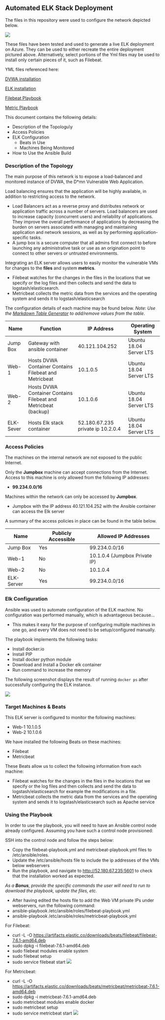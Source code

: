 ## Automated ELK Stack Deployment

The files in this repository were used to configure the network depicted below.

![](./Images/Unit_13.png)

These files have been tested and used to generate a live ELK deployment on Azure. They can be used to either recreate the entire deployment pictured above. Alternatively, select portions of the Yml files may be used to install only certain pieces of it, such as Filebeat.

YML files referenced here:

[DVWA installation](https://github.com/alishababbar13/CSBootCampt/blob/ffd5649f8ce560b493debba4d1ef21c684fec786/Ansible/DVWA-Installation.yml)

[ELK installation](https://github.com/alishababbar13/CSBootCampt/blob/ffd5649f8ce560b493debba4d1ef21c684fec786/Ansible/ELK-Installation.yml)

[Filebeat Playbook](https://github.com/alishababbar13/CSBootCampt/blob/f410143f2f4ac7a3a8561f0d6a5c9b8ba9e4b185/Ansible/roles/filebeat-playbook.yml)

[Metric Playbook](https://github.com/alishababbar13/CSBootCampt/blob/ffd5649f8ce560b493debba4d1ef21c684fec786/Ansible/roles/metricbeat-playbook.yml)


This document contains the following details:
- Description of the Topologu\y
- Access Policies
- ELK Configuration
  - Beats in Use
  - Machines Being Monitored
- How to Use the Ansible Build


### Description of the Topology

The main purpose of this network is to expose a load-balanced and monitored instance of DVWA, the D*mn Vulnerable Web Application.

Load balancing ensures that the application will be highly available, in addition to restricting access to the network.
- Load Balancers act as a reverse proxy and distributes network or application traffic across a number of servers. Load balancers are used to increase capacity (concurrent users) and reliability of applications. They improve the overall performance of applications by decreasing the burden on servers associated with managing and maintaining application and network sessions, as well as by performing application-specific tasks.
- A jump box is a secure computer that all admins first connect to before launching any administrative task or use as an origination point to connect to other servers or untrusted environments.

Integrating an ELK server allows users to easily monitor the vulnerable VMs for changes to the **files** and system **metrics**.
- Filebeat watches for the changes in the files in the locations that we specify or the log files and then collects and send the data to logstash/elasticsearch.
- Metricbeat collects the metric data from the services and the operating system and sends it to logstash/elasticsearch

The configuration details of each machine may be found below.
_Note: Use the [Markdown Table Generator](http://www.tablesgenerator.com/markdown_tables) to add/remove values from the table_.

| Name     | Function | IP Address | Operating System |
|----------|----------|------------|------------------|
| Jump Box | Gateway with ansible container |40.121.104.252| Ubuntu 18.04 Server LTS |
| Web-1    | Hosts DVWA Container Contains Filebeat and Metricbeat| 10.1.0.5 |  Ubuntu 18.04 Server LTS |
| Web-2    | Hosts DVWA Container Contains Filebeat and Metricbeat (backup) | 10.1.0.6 | Ubuntu 18.04 Server LTS |
| ELK-Sever | Hosts Elk stack container| 52.180.67.235  private ip 10.2.0.4 |  Ubuntu 18.04 Server LTS |

### Access Policies

The machines on the internal network are not exposed to the public Internet. 

Only the **Jumpbox** machine can accept connections from the Internet. Access to this machine is only allowed from the following IP addresses:
- **99.234.0.0/16**

Machines within the network can only be accessed by **Jumpbox**.
- Jumpbox with the IP address 40.121.104.252 with the Ansible container can access the Elk server

A summary of the access policies in place can be found in the table below.

| Name     | Publicly Accessible | Allowed IP Addresses |
|----------|---------------------|----------------------|
| Jump Box | Yes              | 99.234.0.0/16    |
| Web-1   | No                    |  10.1.0.4 (Jumpbox Private IP)  |
| Web-2   |   No                  |  10.1.0.4         |
| ELK-Server   |   Yes      |   99.234.0.0/16    |


### Elk Configuration

Ansible was used to automate configuration of the ELK machine. No configuration was performed manually, which is advantageous because...
- This makes it easy for the purpose of configuring multiple machines in one go, and every VM does not need to be setup/configured manually.

The playbook implements the following tasks:
- Install docker.io
- Install PIP
- Install docker python module
- Download and Install a Docker elk container
- Run command to increase the memory

The following screenshot displays the result of running `docker ps` after successfully configuring the ELK instance.

![](./Images/21E736C8-64BB-4B5A-801A-2B85F32C173D.png)

### Target Machines & Beats
This ELK server is configured to monitor the following machines:
- Web-1 10.1.0.5
- Web-2 10.1.0.6

We have installed the following Beats on these machines:
- Filebeat
- Metricbeat

These Beats allow us to collect the following information from each machine:
- Filebeat watches for the changes in the files in the locations that we specify or the log files and then collects and send the data to logstash/elasticsearch for example the modifications in a file.
- Metricbeat collects the metric data from the services and the operating system and sends it to logstash/elasticsearch such as Apache service

### Using the Playbook
In order to use the playbook, you will need to have an Ansible control node already configured. Assuming you have such a control node provisioned: 

SSH into the control node and follow the steps below:
- Copy the filebeat-playbook.yml and metricbeat-playbook.yml files to /etc/ansible/roles.
- Update the /etc/ansible/hosts file to include the ip addresses of the VMs below webservers
- Run the playbook, and navigate to http://52.180.67.235:5601 to check that the installation worked as expected.

_As a **Bonus**, provide the specific commands the user will need to run to download the playbook, update the files, etc._
- After having edited the hosts file to add the Web VM private IPs under webservers, run the following command:
- ansible-playbook /etc/ansible/roles/filebeat-playbook.yml
- ansible-playbook /etc/ansible/roles/metricbeat-playbook.yml

For Filebeat:
- curl -L -O https://artifacts.elastic.co/downloads/beats/filebeat/filebeat-7.6.1-amd64.deb
- sudo dpkg -i filebeat-7.6.1-amd64.deb
- sudo filebeat modules enable system
- sudo filebeat setup
- sudo service filebeat start
![](https://github.com/alishababbar13/CSBootCampt/blob/2507f2569f3eabdfc8caf6f8bb8df28b0267f65b/Images/Kibana-filebeat.png)

For Metricbeat:
- curl -L -O https://artifacts.elastic.co/downloads/beats/metricbeat/metricbeat-7.6.1-amd64.deb
- sudo dpkg -i metricbeat-7.6.1-amd64.deb
- sudo metricbeat modules enable docker
- sudo metricbeat setup
- sudo service metricbeat start
![](https://github.com/alishababbar13/CSBootCampt/blob/2507f2569f3eabdfc8caf6f8bb8df28b0267f65b/Images/kibana-metricbeat.png)
